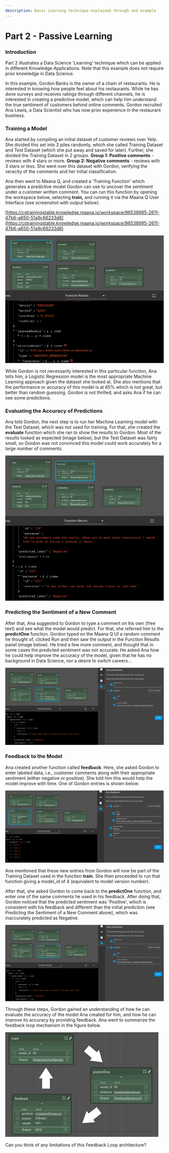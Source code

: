 ```yaml
---
description: Basic Learning technique explained through and example
---
```


# Part 2 - Passive Learning

### **Introduction**

Part 2 illustrates a Data Science 'Learning' technique which can be applied in different Knowledge Applications. Note that this example does not require prior knowledge in Data Science. 

In this example, Gordon Banks is the owner of a chain of restaurants. He is interested in knowing how people feel about his restaurants. While he has done surveys and receives ratings through different channels, he is interested in creating a predictive model, which can help him understand the true sentiment of customers behind online comments. Gordon recruited Ana Lewis, a Data Scientist who has now prior experience in the restaurant business.

### Training a Model

Ana started by compiling an initial dataset of customer reviews over Yelp. She divided this set into 2 piles randomly, which she called Training Dataset and Test Dataset \(which she put away and saved for later\). Further, she divided the Training Dataset in 2 groups. **Group 1: Positive comments** -  reviews with 4 stars or more. **Group 2: Negative comments** -  reviews with 3 stars or less. She went over this dataset with Gordon, verifying the veracity of the comments and her initial classification.

Ana then went to Maana Q, and created a 'Training Function' which generates a predictive model Gordon can use to uncover the sentiment under a customer written comment. You can run this function by opening the workspace below, selecting **train,** and running it via the Maana Q User Interface \(see screenshot with output below\). 

[https://cstrainingstable.knowledge.maana.io/workspace/96538995-2611-47b6-a650-51a9c66233d8](https://cstrainingstable.knowledge.maana.io/workspace/96538995-2611-47b6-a650-51a9c66233d8)

![](../../../.gitbook/assets/image%20%2896%29.png)

While Gordon is not necessarily interested in this particular function, Ana tells him, a Logistic Regression model is the most appropriate Machine Learning approach given the dataset she looked at.  She also mentions that the performance or accuracy of this model is at 65% which is not great, but better than random guessing. Gordon is not thrilled, and asks Ana if he can see some predictions.

### Evaluating the Accuracy of Predictions

Ana told Gordon, the next step is to run her Machine Learning model with the Test Dataset, which was not used for training. For that, she created the **evaluate** function which she ran to show the results to Gordon. Most of the results looked as expected \(image below\), but the Test Dataset was fairly small, so Gordon was not convinced this model could work accurately for a large number of comments. 

![](../../../.gitbook/assets/image%20%28140%29.png)

### Predicting the Sentiment of a New Comment

After that, Ana suggested to Gordon to type a comment on his own \(free text\) and see what the model would predict. For that, she referred him to the **predictOne** function. Gordon typed on the Maana Q UI a random comment he thought of, clicked Run and then saw the output in the Function Results panel \(image below\). He tried a few more comment, and thought that in some cases the predicted sentiment was not accurate. He asked Ana how he could help improve the accuracy of the model, given that he has no background in Data Science, nor a desire to switch careers...

![](../../../.gitbook/assets/image%20%2853%29.png)

### Feedback to the Model

Ana created another function called **feedback**. Here, she asked Gordon to enter labeled data, i.e., customer comments along with their appropriate sentiment \(either negative or positive\). She told him this would help the model improve with time. One of Gordon entries is shown below.

![](../../../.gitbook/assets/image%20%2861%29.png)

Ana mentioned that these new entries from Gordon will now be part of the Training Dataset used in the function **train**. She then proceeded to run that function giving a model\_id of 4 \(equivalent to model version number\). 

After that, she asked Gordon to come back to the **predictOne** function, and enter one of the same comments he used in his feedback.  After doing that, Gordon noticed that the predicted sentiment was 'Positive', which is consistent with his feedback and different than the initial prediction \(see Predicting the Sentiment of a New Comment above\), which was inaccurately predicted as Negative.  

![](../../../.gitbook/assets/image%20%288%29.png)

Through these steps, Gordon gained an understanding of how he can evaluate the accuracy of the model Ana created for him, and how he can improve its accuracy by providing feedback. Ana went to summarize the feedback loop mechanism in the figure below. 

![](../../../.gitbook/assets/image%20%28129%29.png)

Can you think of any limitations of this Feedback Loop architecture?



